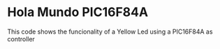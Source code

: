 # Hola Mundo PIC16F84A
 This code shows the funcionality of a Yellow Led using a PIC16F84A as controller

